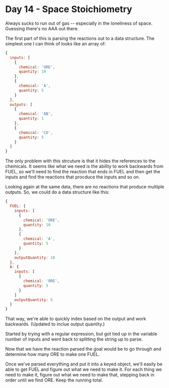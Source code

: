 # Day 14 - Space Stoichiometry

Always sucks to run out of gas -- especially in the loneliness of space. Guessing there's no AAA out there.

The first part of this is parsing the reactions out to a data structure. The simplest one I can think of looks like an array of:

```javascript
{
  inputs: [
    {
      chemical: 'ORE',
      quantity: 10
    },
    {
      chemical: 'A',
      quantity: 5
    }
  ],
  outputs: [
    {
      chemical: 'AB',
      quantity: 1
    },
    {
      chemical: 'CD',
      quantity: 5
    }
  ]
}
```

The only problem with this strcuture is that it hides the references to the chemicals. It seems like what we need is the ability to work backwards from FUEL, so we'll need to find the reaction that ends in FUEL and then get the inputs and find the reactions that procduce the inputs and so on.

Looking again at the same data, there are no reactions that produce multiple outputs. So, we could do a data structure like this:

```javascript
{
  FUEL: {
    inputs: [
      {
        chemical: 'ORE',
        quantity: 10
      },
      {
        chemical: 'A',
        quantity: 5
      }
    ],
    outputQuantity: 10
  },
  A: {
    inputs: [
      {
        chemical: 'ORE',
        quantity: 5
      }
    ]
    outputQuantity: 5
  }
}
```
That way, we're able to quickly index based on the output and work backwards. (Updated to inclue output quantity.)

Started by trying with a regular expression, but got tied up in the variable number of inputs and went back to splitting the string up to parse.

Now that we have the reaction parsed the goal would be to go through and determine how many ORE to make one FUEL.

Once we've parsed everything and put it into a keyed object, we'll easily be able to get FUEL and figure out what we need to make it. For each thing we need to make it, figure out what we need to make that, stepping back in order until we find ORE. Keep the running total.